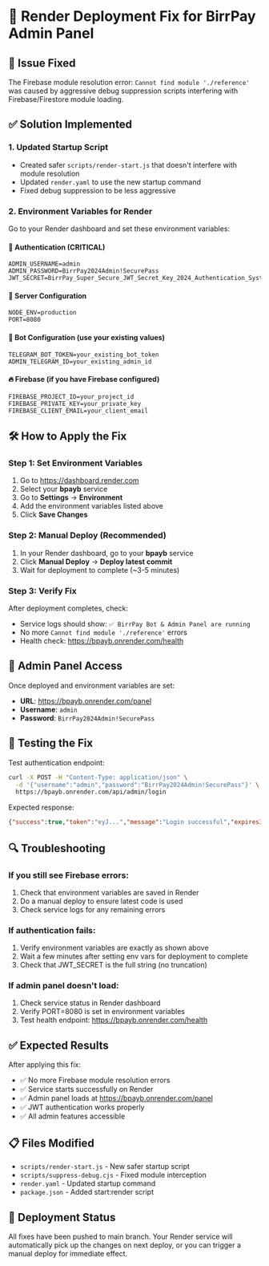 # 🚀 Render Deployment Fix for BirrPay Admin Panel

## 🐛 **Issue Fixed**
The Firebase module resolution error: `Cannot find module './reference'` was caused by aggressive debug suppression scripts interfering with Firebase/Firestore module loading.

## ✅ **Solution Implemented**

### 1. **Updated Startup Script**
- Created safer `scripts/render-start.js` that doesn't interfere with module resolution
- Updated `render.yaml` to use the new startup command
- Fixed debug suppression to be less aggressive

### 2. **Environment Variables for Render**
Go to your Render dashboard and set these environment variables:

#### **🔐 Authentication (CRITICAL)**
```
ADMIN_USERNAME=admin
ADMIN_PASSWORD=BirrPay2024Admin!SecurePass
JWT_SECRET=BirrPay_Super_Secure_JWT_Secret_Key_2024_Authentication_System_32chars_minimum
```

#### **🔧 Server Configuration**
```
NODE_ENV=production
PORT=8080
```

#### **🤖 Bot Configuration (use your existing values)**
```
TELEGRAM_BOT_TOKEN=your_existing_bot_token
ADMIN_TELEGRAM_ID=your_existing_admin_id
```

#### **🔥 Firebase (if you have Firebase configured)**
```
FIREBASE_PROJECT_ID=your_project_id
FIREBASE_PRIVATE_KEY=your_private_key
FIREBASE_CLIENT_EMAIL=your_client_email
```

## 🛠️ **How to Apply the Fix**

### **Step 1: Set Environment Variables**
1. Go to https://dashboard.render.com
2. Select your **bpayb** service  
3. Go to **Settings** → **Environment**
4. Add the environment variables listed above
5. Click **Save Changes**

### **Step 2: Manual Deploy (Recommended)**
1. In your Render dashboard, go to your **bpayb** service
2. Click **Manual Deploy** → **Deploy latest commit**
3. Wait for deployment to complete (~3-5 minutes)

### **Step 3: Verify Fix**
After deployment completes, check:
- Service logs should show: `✅ BirrPay Bot & Admin Panel are running`
- No more `Cannot find module './reference'` errors
- Health check: https://bpayb.onrender.com/health

## 🔑 **Admin Panel Access**

Once deployed and environment variables are set:
- **URL**: https://bpayb.onrender.com/panel
- **Username**: `admin`
- **Password**: `BirrPay2024Admin!SecurePass`

## 🧪 **Testing the Fix**

Test authentication endpoint:
```bash
curl -X POST -H "Content-Type: application/json" \
  -d '{"username":"admin","password":"BirrPay2024Admin!SecurePass"}' \
  https://bpayb.onrender.com/api/admin/login
```

Expected response:
```json
{"success":true,"token":"eyJ...","message":"Login successful","expiresIn":"24h"}
```

## 🔍 **Troubleshooting**

### **If you still see Firebase errors:**
1. Check that environment variables are saved in Render
2. Do a manual deploy to ensure latest code is used
3. Check service logs for any remaining errors

### **If authentication fails:**
1. Verify environment variables are exactly as shown above
2. Wait a few minutes after setting env vars for deployment to complete
3. Check that JWT_SECRET is the full string (no truncation)

### **If admin panel doesn't load:**
1. Check service status in Render dashboard
2. Verify PORT=8080 is set in environment variables  
3. Test health endpoint: https://bpayb.onrender.com/health

## ✅ **Expected Results**

After applying this fix:
- ✅ No more Firebase module resolution errors
- ✅ Service starts successfully on Render
- ✅ Admin panel loads at https://bpayb.onrender.com/panel
- ✅ JWT authentication works properly
- ✅ All admin features accessible

## 📋 **Files Modified**

- `scripts/render-start.js` - New safer startup script
- `scripts/suppress-debug.cjs` - Fixed module interception
- `render.yaml` - Updated startup command  
- `package.json` - Added start:render script

## 🚀 **Deployment Status**

All fixes have been pushed to main branch. Your Render service will automatically pick up the changes on next deploy, or you can trigger a manual deploy for immediate effect.